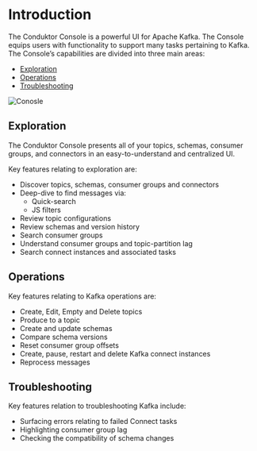 # Introduction

The Conduktor Console is a powerful UI for Apache Kafka. The Console equips users with functionality to support many tasks pertaining to Kafka. The Console’s capabilities are divided into three main areas:
 - [Exploration](#exploration)
 - [Operations](#operations)
 - [Troubleshooting](#troubleshooting)

![Conosle](/img/console/console.webp)

## Exploration

The Conduktor Console presents all of your topics, schemas, consumer groups, and connectors in an easy-to-understand and centralized UI. 

Key features relating to exploration are:
 - Discover topics, schemas, consumer groups and connectors
 - Deep-dive to find messages via:
    - Quick-search
    - JS filters
 - Review topic configurations
 - Review schemas and version history
 - Search consumer groups
 - Understand consumer groups and topic-partition lag
 - Search connect instances and associated tasks

## Operations

Key features relating to Kafka operations are:
 - Create, Edit, Empty and Delete topics
 - Produce to a topic
 - Create and update schemas
 - Compare schema versions
 - Reset consumer group offsets
 - Create, pause, restart and delete Kafka connect instances
 - Reprocess messages

## Troubleshooting

Key features relation to troubleshooting Kafka include:
 - Surfacing errors relating to failed Connect tasks
 - Highlighting consumer group lag
 - Checking the compatibility of schema changes

 


